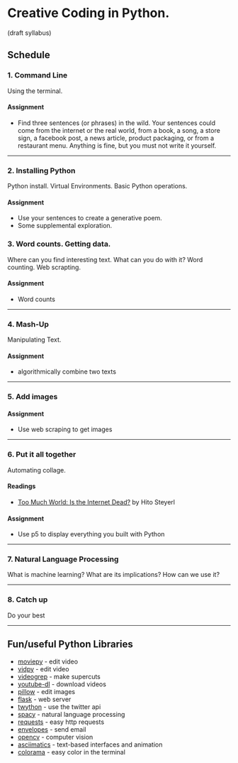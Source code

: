 # Creative Coding in Python. 

(draft syllabus)

## Schedule

### 1. Command Line

Using the terminal.

#### Assignment
* Find three sentences (or phrases) in the wild. Your sentences could come from the internet or the real world, from a book, a song, a store sign, a facebook post, a news article, product packaging, or from a restaurant menu. Anything is fine, but you must not write it yourself.  

---
### 2. Installing Python

Python install. Virtual Environments. Basic Python operations. 

#### Assignment
* Use your sentences to create a generative poem.
* Some supplemental exploration. 

### 3. Word counts. Getting data. 

Where can you find interesting text. What can you do with it? 
Word counting. Web scrapting. 

#### Assignment
* Word counts

---

### 4. Mash-Up 

Manipulating Text. 

#### Assignment
* algorithmically combine two texts

---

### 5. Add images

#### Assignment
* Use web scraping to get images 


---

### 6. Put it all together

Automating collage.

#### Readings  
* [Too Much World: Is the Internet Dead?](https://www.e-flux.com/journal/49/60004/too-much-world-is-the-internet-dead/) by Hito Steyerl

#### Assignment
* Use p5 to display everything you built with Python

---

### 7. Natural Language Processing

What is machine learning? What are its implications? How can we use it? 


---

### 8. Catch up

Do your best

---


## Fun/useful Python Libraries
* [moviepy](http://zulko.github.io/moviepy/) - edit video
* [vidpy](http://antiboredom.github.com/vidpy/) - edit video 
* [videogrep](http://antiboredom.github.com/videogrep/) - make supercuts 
* [youtube-dl](https://rg3.github.io/youtube-dl/) - download videos
* [pillow](https://python-pillow.org/) - edit images
* [flask](http://flask.pocoo.org/) - web server
* [twython](https://github.com/ryanmcgrath/twython) - use the twitter api
* [spacy](https://github.com/ryanmcgrath/twython) - natural language processing
* [requests](http://docs.python-requests.org/en/master/) - easy http requests
* [envelopes](http://tomekwojcik.github.io/envelopes/) - send email
* [opencv](http://opencv.org/) - computer vision
* [asciimatics](https://github.com/peterbrittain/asciimatics) - text-based interfaces and animation
* [colorama](https://github.com/tartley/colorama) - easy color in the terminal

